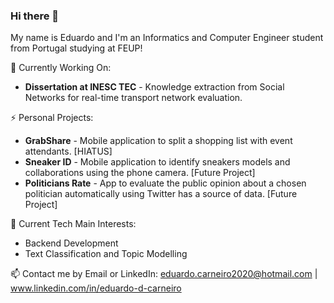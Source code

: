 ### Hi there 👋

My name is Eduardo and I'm an Informatics and Computer Engineer student from Portugal studying at FEUP!

🔭 Currently Working On: <br>
  - **Dissertation at INESC TEC** - Knowledge extraction from Social Networks for real-time transport network evaluation.

⚡ Personal Projects: <br>
  - **GrabShare** - Mobile application to split a shopping list with event attendants. [HIATUS]
  - **Sneaker ID** - Mobile application to identify sneakers models and collaborations using the phone camera. [Future Project]
  - **Politicians Rate** - App to evaluate the public opinion about a chosen politician automatically using Twitter has a source of data. [Future Project]
  
🌱 Current Tech Main Interests: <br>
  - Backend Development
  - Text Classification and Topic Modelling
  
📫 Contact me by Email or LinkedIn: eduardo.carneiro2020@hotmail.com | www.linkedin.com/in/eduardo-d-carneiro
    
<!--
**eduardoCarneiro99/eduardoCarneiro99** is a ✨ _special_ ✨ repository because its `README.md` (this file) appears on your GitHub profile.

Here are some ideas to get you started:
.
- 🌱 I’m currently learning ...
- 👯 I’m looking to collaborate on ...
- 🤔 I’m looking for help with ...
- 💬 Ask me about ...

- 😄 Pronouns: ...
- ⚡ Fun fact: ...
-->
